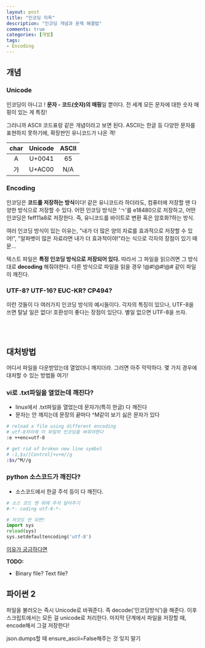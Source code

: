 ```yaml
---
layout: post
title: "인코딩 지옥"
description: "인코딩 개념과 문제 해결법"
comments: true
categories: [개발]
tags:
- Encoding
---
```




## 개념

### Unicode

인코딩이 아니고 ! **문자 - 코드(숫자)의 매핑**일 뿐이다. 전 세계 모든 문자에 대한 숫자 매핑이 있는 게 특징!

그러니까 ASCII 코드표랑 같은 개념이라고 보면 된다. ASCII는 한글 등 다양한 문자를 표현하지 못하기에, 확장판인 유니코드가 나온 격!

| char | Unicode | ASCII |
| :--: | :-----: | :---: |
|  A   | U+0041  |  65   |
|  가  | U+AC00  |  N/A  |

### Encoding

인코딩은 **코드를 저장하는 방식**이다! 같은 유니코드라 하더라도, 컴퓨터에 저장할 땐 다양한 방식으로 저장할 수 있다. 어떤 인코딩 방식은 'ㄱ'를 e18480으로 저장하고, 어떤 인코딩은 feff11a8로 저장한다.  즉, 유니코드를 바이트로 변환 혹은 암호화?하는 방식.

여러 인코딩 방식이 있는 이유는, "내가 더 많은 양의 자료를 효과적으로 저장할 수 있어!", "알파벳이 많은 자료라면 내가 더 효과적이야!"라는 식으로 각자의 장점이 있기 때문...

텍스트 파일은 **특정 인코딩 방식으로 저장되어 있다.** 따라서 그 파일을 읽으려면 그 방식대로 **decoding** 해줘야한다. 다른 방식으로 파일을 읽을 경우 !@#!@#!@# 같이 파일이 깨진다. 

### UTF-8? UTF-16? EUC-KR? CP494?

이런 것들이 다 여러가지 인코딩 방식의 예시들이다. 각자의 특징이 있으나, UTF-8을 쓰면 탈날 일은 없다! 호환성이 좋다는 장점이 있단다. 별일 없으면 UTF-8을 쓰자. 

<br><br>

## 대처방법

어디서 파일을 다운받았는데 열었더니 깨지더라. 그러면 아주 막막하다. 몇 가지 경우에 대처할 수 있는 방법들 여기!

### vi로 .txt파일을 열었는데 깨진다?

- linux에서 .txt파일을 열었는데 문자가(특히 한글) 다 깨진다
- 문자는 안 깨지는데 문장의 끝마다 ^M같이 보기 싫은 문자가 있다

```bash
# reload a file using different encoding
# utf-8자리에 이 파일의 인코딩을 써줘야한다
:e ++enc=utf-8

# get rid of broken new line symbol
# :1,$s/[Control]+v+m//g
:$s/^M//g 

```



### python 소스코드가 깨진다?

- 소스코드에서 한글 주석 등이 다 깨진다.

```python
# 소스 코드 맨 위에 주석 달아주기
#-*- coding utf-8-*-

# 저것도 안 되면!
import sys
reload(sys)
sys.setdefaultencoding('utf-8')
```

[이유가 궁금하다면](https://libsora.so/posts/python-hangul/)



__TODO:__

- Binary file? Text file?





## 파이썬 2

파일을 불러오는 즉시 Unicode로 바꿔준다. 즉 decode('인코딩방식')을 해준다. 이후 스크립트에서는 모든 걸 unicode로 처리한다. 마지막 단계에서 파일을 저장할 때, encode해서 그걸 저장한다!

json.dumps할 때 ensure_ascii=False해주는 것 잊지 말기